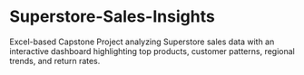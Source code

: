 # Superstore-Sales-Insights
Excel-based Capstone Project analyzing Superstore sales data with an interactive dashboard highlighting top products, customer patterns, regional trends, and return rates.
